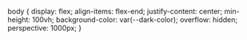 body { 
display: flex;
align-items: flex-end;
justify-content: center;
min-height: 100vh;
background-color: var(--dark-color); 
overflow: hidden;
perspective: 1000px;
}
